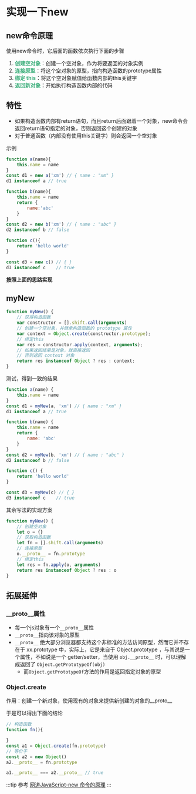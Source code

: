 # 实现一下new
## new命令原理
使用new命令时，它后面的函数依次执行下面的步骤
1. <font color="#3eaf7c" weight="bold">**创建空对象**</font>：创建一个空对象，作为将要返回的对象实例
2. <font color="#3eaf7c">**连接原型**</font>：将这个空对象的原型，指向构造函数的prototype属性
3. <font color="#3eaf7c">**绑定 this**</font>：将这个空对象赋值给函数内部的this关键字
4. <font color="#3eaf7c">**返回新对象**</font>：开始执行构造函数内部的代码

## 特性
* 如果构造函数内部有return语句，而且return后面跟着一个对象，new命令会返回return语句指定的对象，否则返回这个创建的对象
* 对于普通函数（内部没有使用this关键字）则会返回一个空对象

示例
```js
function a(name){
    this.name = name
}
const d1 = new a('xm') // { name : "xm" }
d1 instanceof a // true

function b(name){
    this.name = name
    return {
        name:'abc'
    }
}
const d2 = new b('xm') // { name : "abc" }
d2 instanceof b // false

function c(){
    return 'hello world'
}

const d3 = new c() // { }
d3 instanceof c    // true
```

**按照上面的思路实现**

## myNew
```js
function myNew() {
    // 获得构造函数
    var constructor = [].shift.call(arguments)
    // 创建一个空对象，并继承构造函数的 prototype 属性
    var context = Object.create(constructor.prototype);
    // 绑定this
    var res = constructor.apply(context, arguments);
    // 如果返回结果是对象，就直接返回
    // 否则返回 context 对象
    return res instanceof Object ? res : context;
}
```
测试，得到一致的结果
```js
function a(name) {
    this.name = name
}
const d1 = myNew(a, 'xm') // { name : "xm" }
d1 instanceof a // true

function b(name) {
    this.name = name
    return {
        name: 'abc'
    }
}
const d2 = myNew(b, 'xm') // { name : "abc" }
d2 instanceof b // false

function c() {
    return 'hello world'
}

const d3 = myNew(c) // { }
d3 instanceof c    // true
```

其余写法的实现方案
```js
function myNew() {
    // 创建空对象
    let o = {}
    // 获取构造函数
    let fn = [].shift.call(arguments)
    // 连接原型
    o.__proto__ = fn.prototype
    // 绑定this
    let res = fn.apply(o, arguments)
    return res instanceof Object ? res : o
}
```

## 拓展延伸
### \__proto__属性
* 每一个js对象有一个``__proto__``属性
* ``__proto__``指向该对象的原型
* ``__proto__`` 绝大部分浏览器都支持这个非标准的方法访问原型，然而它并不存在于 xx.prototype 中，实际上，它是来自于 Object.prototype ，与其说是一个属性，不如说是一个 getter/setter，当使用 ``obj.__proto__`` 时，可以理解成返回了 `Object.getPrototypeOf(obj)`
  * 而`Object.getPrototypeOf`方法的作用是返回指定对象的原型

### Object.create
作用：创建一个新对象，使用现有的对象来提供新创建的对象的__proto__

于是可以得出下面的结论
```js
// 构造函数
function fn(){

}
const a1 = Object.create(fn.prototype)
// 等价于
const a2 = new Object()
a2.__proto__ = fn.prototype

a1.__proto__ === a2.__proto__ // true
```

:::tip 参考
[网道JavaScript-new 命令的原理](https://wangdoc.com/javascript/oop/new.html#new-%E5%91%BD%E4%BB%A4%E7%9A%84%E5%8E%9F%E7%90%86)
:::
<comment/>
<tongji/>
